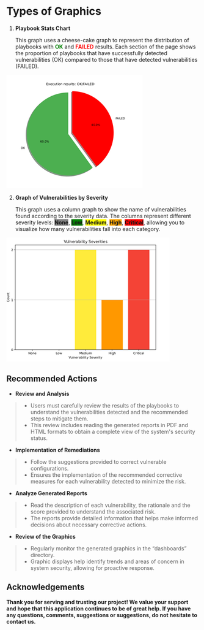 # **Types of Graphics**
1. **Playbook Stats Chart**

    This graph uses a cheese-cake graph to represent the distribution of playbooks with <span style="color: green;">**OK**</span> and <span style="color: red;">**FAILED**</span> results.
    Each section of the page shows the proportion of playbooks that have successfully detected vulnerabilities (OK) compared to those that have detected vulnerabilities (FAILED).
    
![Graph OK/FAILED rules](/images/pie_execution_results.png)

2. **Graph of Vulnerabilities by Severity**

    This graph uses a column graph to show the name of vulnerabilities found according to the severity data.
    The columns represent different severity levels: <span style="background-color: gray;">**None**</span>, <span style="background-color: green;">**Low**</span>, <span style="background-color: yellow;">**Medium**</span>, <span style="background-color: orange;">**High**</span>, <span style="background-color: red;">**Critical**</span>, allowing you to visualize how many vulnerabilities fall into each category.
    
![Graph severity categories](/images/graffic_severity_vulnerabilities.png)    

## **Recommended Actions**
- **Review and Analysis**

>   - Users must carefully review the results of the playbooks to understand the vulnerabilities detected and the recommended steps to mitigate them.
>   - This review includes reading the generated reports in PDF and HTML formats to obtain a complete view of the system's security status.

- **Implementation of Remediations**

>   - Follow the suggestions provided to correct vulnerable configurations.
>  - Ensures the implementation of the recommended corrective measures for each vulnerability detected to minimize the risk.

- **Analyze Generated Reports**

>   - Read the description of each vulnerability, the rationale and the score provided to understand the associated risk.
>   - The reports provide detailed information that helps make informed decisions about necessary corrective actions.

- **Review of the Graphics**

>   - Regularly monitor the generated graphics in the “dashboards” directory.
>   - Graphic displays help identify trends and areas of concern in system security, allowing for proactive response.

## **Acknowledgements**

**Thank you for serving and trusting our project! We value your support and hope that this application continues to be of great help. If you have any questions, comments, suggestions or suggestions, do not hesitate to contact us.**
